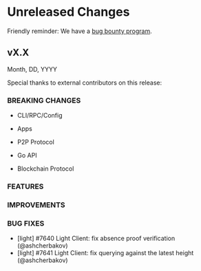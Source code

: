 # Unreleased Changes

Friendly reminder: We have a [bug bounty program](https://hackerone.com/cosmos).

## vX.X

Month, DD, YYYY

Special thanks to external contributors on this release:

### BREAKING CHANGES

- CLI/RPC/Config

- Apps

- P2P Protocol

- Go API

- Blockchain Protocol

### FEATURES

### IMPROVEMENTS

### BUG FIXES

- [light] \#7640 Light Client: fix absence proof verification (@ashcherbakov)
- [light] \#7641 Light Client: fix querying against the latest height (@ashcherbakov)
